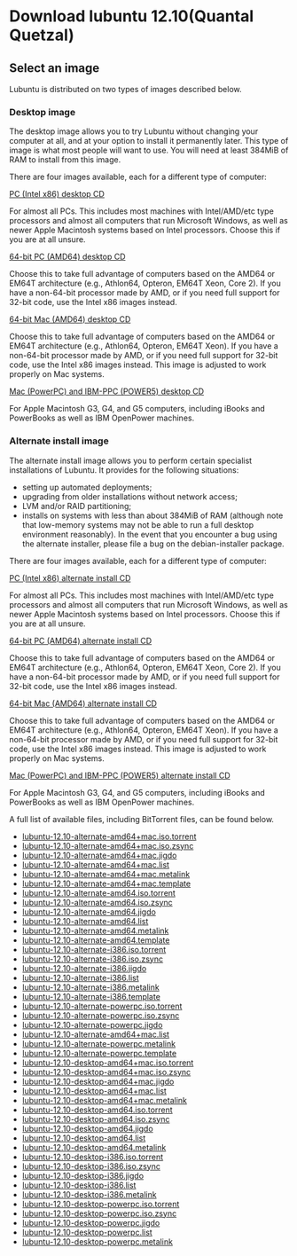# Download lubuntu 12.10(Quantal Quetzal)

## Select an image
Lubuntu is distributed on two types of images described below.

### Desktop image
The desktop image allows you to try Lubuntu without changing your computer at all, and at your option to install it permanently later. This type of image is what most people will want to use. You will need at least 384MiB of RAM to install from this image.

There are four images available, each for a different type of computer:

[PC (Intel x86) desktop CD](http://ftp.psu.ru/linux/lubuntu-releases/12.10/release/lubuntu-12.10-desktop-i386.iso)

For almost all PCs. This includes most machines with Intel/AMD/etc type processors and almost all computers that run Microsoft Windows, as well as newer Apple Macintosh systems based on Intel processors. Choose this if you are at all unsure.

[64-bit PC (AMD64) desktop CD](http://ftp.psu.ru/linux/lubuntu-releases/12.10/release/lubuntu-12.10-desktop-amd64.iso)

Choose this to take full advantage of computers based on the AMD64 or EM64T architecture (e.g., Athlon64, Opteron, EM64T Xeon, Core 2). If you have a non-64-bit processor made by AMD, or if you need full support for 32-bit code, use the Intel x86 images instead.

[64-bit Mac (AMD64) desktop CD](http://ftp.psu.ru/linux/lubuntu-releases/12.10/release/lubuntu-12.10-desktop-amd64+mac.iso)

Choose this to take full advantage of computers based on the AMD64 or EM64T architecture (e.g., Athlon64, Opteron, EM64T Xeon). If you have a non-64-bit processor made by AMD, or if you need full support for 32-bit code, use the Intel x86 images instead. This image is adjusted to work properly on Mac systems.

[Mac (PowerPC) and IBM-PPC (POWER5) desktop CD](http://ftp.psu.ru/linux/lubuntu-releases/12.10/release/lubuntu-12.10-desktop-powerpc.iso)

For Apple Macintosh G3, G4, and G5 computers, including iBooks and PowerBooks as well as IBM OpenPower machines.

### Alternate install image
The alternate install image allows you to perform certain specialist installations of Lubuntu. It provides for the following situations:

* setting up automated deployments;
* upgrading from older installations without network access;
* LVM and/or RAID partitioning;
* installs on systems with less than about 384MiB of RAM (although note that low-memory systems may not be able to run a full desktop environment reasonably).
In the event that you encounter a bug using the alternate installer, please file a bug on the debian-installer package.

There are four images available, each for a different type of computer:

[PC (Intel x86) alternate install CD](http://ftp.psu.ru/linux/lubuntu-releases/12.10/release/lubuntu-12.10-alternate-i386.iso)

For almost all PCs. This includes most machines with Intel/AMD/etc type processors and almost all computers that run Microsoft Windows, as well as newer Apple Macintosh systems based on Intel processors. Choose this if you are at all unsure.

[64-bit PC (AMD64) alternate install CD](http://ftp.psu.ru/linux/lubuntu-releases/12.10/release/lubuntu-12.10-alternate-amd64.iso)

Choose this to take full advantage of computers based on the AMD64 or EM64T architecture (e.g., Athlon64, Opteron, EM64T Xeon, Core 2). If you have a non-64-bit processor made by AMD, or if you need full support for 32-bit code, use the Intel x86 images instead.

[64-bit Mac (AMD64) alternate install CD](http://ftp.psu.ru/linux/lubuntu-releases/12.10/release/lubuntu-12.10-alternate-amd64+mac.iso)

Choose this to take full advantage of computers based on the AMD64 or EM64T architecture (e.g., Athlon64, Opteron, EM64T Xeon). If you have a non-64-bit processor made by AMD, or if you need full support for 32-bit code, use the Intel x86 images instead. This image is adjusted to work properly on Mac systems.

[Mac (PowerPC) and IBM-PPC (POWER5) alternate install CD](http://ftp.psu.ru/linux/lubuntu-releases/12.10/release/lubuntu-12.10-alternate-powerpc.iso)

For Apple Macintosh G3, G4, and G5 computers, including iBooks and PowerBooks as well as IBM OpenPower machines.

A full list of available files, including BitTorrent files, can be found below.

* [lubuntu-12.10-alternate-amd64+mac.iso.torrent](http://ftp.psu.ru/linux/lubuntu-releases/12.10/release/lubuntu-12.10-alternate-amd64+mac.iso.torrent)
* [lubuntu-12.10-alternate-amd64+mac.iso.zsync](http://ftp.psu.ru/linux/lubuntu-releases/12.10/release/lubuntu-12.10-alternate-amd64+mac.iso.zsync)
* [lubuntu-12.10-alternate-amd64+mac.jigdo](http://ftp.psu.ru/linux/lubuntu-releases/12.10/release/lubuntu-12.10-alternate-amd64+mac.jigdo)
* [lubuntu-12.10-alternate-amd64+mac.list](http://ftp.psu.ru/linux/lubuntu-releases/12.10/release/lubuntu-12.10-alternate-amd64+mac.list)
* [lubuntu-12.10-alternate-amd64+mac.metalink](http://ftp.psu.ru/linux/lubuntu-releases/12.10/release/lubuntu-12.10-alternate-amd64+mac.metalink)	
* [lubuntu-12.10-alternate-amd64+mac.template](http://ftp.psu.ru/linux/lubuntu-releases/12.10/release/lubuntu-12.10-alternate-amd64+mac.template)
* [lubuntu-12.10-alternate-amd64.iso.torrent](http://ftp.psu.ru/linux/lubuntu-releases/12.10/release/lubuntu-12.10-alternate-amd64.iso.torrent)
* [lubuntu-12.10-alternate-amd64.iso.zsync](http://ftp.psu.ru/linux/lubuntu-releases/12.10/release/lubuntu-12.10-alternate-amd64.iso.zsync)
* [lubuntu-12.10-alternate-amd64.jigdo](http://ftp.psu.ru/linux/lubuntu-releases/12.10/release/lubuntu-12.10-alternate-amd64.jigdo)
* [lubuntu-12.10-alternate-amd64.list](http://ftp.psu.ru/linux/lubuntu-releases/12.10/release/lubuntu-12.10-alternate-amd64.list)
* [lubuntu-12.10-alternate-amd64.metalink](http://ftp.psu.ru/linux/lubuntu-releases/12.10/release/lubuntu-12.10-alternate-amd64.metalink)	
* [lubuntu-12.10-alternate-amd64.template](http://ftp.psu.ru/linux/lubuntu-releases/12.10/release/lubuntu-12.10-alternate-amd64.template)
* [lubuntu-12.10-alternate-i386.iso.torrent](http://ftp.psu.ru/linux/lubuntu-releases/12.10/release/lubuntu-12.10-alternate-i386.iso.torrent)
* [lubuntu-12.10-alternate-i386.iso.zsync](http://ftp.psu.ru/linux/lubuntu-releases/12.10/release/lubuntu-12.10-alternate-i386.iso.zsync)
* [lubuntu-12.10-alternate-i386.jigdo](http://ftp.psu.ru/linux/lubuntu-releases/12.10/release/lubuntu-12.10-alternate-i386.jigdo)
* [lubuntu-12.10-alternate-i386.list](http://ftp.psu.ru/linux/lubuntu-releases/12.10/release/lubuntu-12.10-alternate-i386.list)
* [lubuntu-12.10-alternate-i386.metalink](http://ftp.psu.ru/linux/lubuntu-releases/12.10/release/lubuntu-12.10-alternate-i386.metalink)	
* [lubuntu-12.10-alternate-i386.template](http://ftp.psu.ru/linux/lubuntu-releases/12.10/release/lubuntu-12.10-alternate-i386.template)
* [lubuntu-12.10-alternate-powerpc.iso.torrent](http://ftp.psu.ru/linux/lubuntu-releases/12.10/release/lubuntu-12.10-alternate-powerpc.iso.torrent)
* [lubuntu-12.10-alternate-powerpc.iso.zsync](http://ftp.psu.ru/linux/lubuntu-releases/12.10/release/lubuntu-12.10-alternate-powerpc.iso.zsync)
* [lubuntu-12.10-alternate-powerpc.jigdo](http://ftp.psu.ru/linux/lubuntu-releases/12.10/release/lubuntu-12.10-alternate-amd64+mac.jigdo)
* [lubuntu-12.10-alternate-amd64+mac.list](http://ftp.psu.ru/linux/lubuntu-releases/12.10/release/lubuntu-12.10-alternate-powerpc.list)
* [lubuntu-12.10-alternate-powerpc.metalink](http://ftp.psu.ru/linux/lubuntu-releases/12.10/release/lubuntu-12.10-alternate-powerpc.metalink)	
* [lubuntu-12.10-alternate-powerpc.template](http://ftp.psu.ru/linux/lubuntu-releases/12.10/release/lubuntu-12.10-alternate-powerpc.template)
* [lubuntu-12.10-desktop-amd64+mac.iso.torrent](http://ftp.psu.ru/linux/lubuntu-releases/12.10/release/lubuntu-12.10-desktop-amd64+mac.iso.torrent)
* [lubuntu-12.10-desktop-amd64+mac.iso.zsync](http://ftp.psu.ru/linux/lubuntu-releases/12.10/release/lubuntu-12.10-desktop-amd64+mac.iso.zsync)
* [lubuntu-12.10-desktop-amd64+mac.jigdo](http://ftp.psu.ru/linux/lubuntu-releases/12.10/release/lubuntu-12.10-desktop-amd64+mac.jigdo)
* [lubuntu-12.10-desktop-amd64+mac.list](http://ftp.psu.ru/linux/lubuntu-releases/12.10/release/lubuntu-12.10-desktop-amd64+mac.list)
* [lubuntu-12.10-desktop-amd64+mac.metalink](http://ftp.psu.ru/linux/lubuntu-releases/12.10/release/lubuntu-12.10-desktop-amd64+mac.metalink)	
* [lubuntu-12.10-desktop-amd64.iso.torrent](http://ftp.psu.ru/linux/lubuntu-releases/12.10/release/lubuntu-12.10-desktop-amd64.iso.torrent)
* [lubuntu-12.10-desktop-amd64.iso.zsync](http://ftp.psu.ru/linux/lubuntu-releases/12.10/release/lubuntu-12.10-desktop-amd64.iso.zsync)
* [lubuntu-12.10-desktop-amd64.jigdo](http://ftp.psu.ru/linux/lubuntu-releases/12.10/release/lubuntu-12.10-desktop-amd64.jigdo)
* [lubuntu-12.10-desktop-amd64.list](http://ftp.psu.ru/linux/lubuntu-releases/12.10/release/lubuntu-12.10-desktop-amd64.list)
* [lubuntu-12.10-desktop-amd64.metalink](http://ftp.psu.ru/linux/lubuntu-releases/12.10/release/lubuntu-12.10-desktop-amd64.metalink)	
* [lubuntu-12.10-desktop-i386.iso.torrent](http://ftp.psu.ru/linux/lubuntu-releases/12.10/release/lubuntu-12.10-desktop-i386.iso.torrent)
* [lubuntu-12.10-desktop-i386.iso.zsync](http://ftp.psu.ru/linux/lubuntu-releases/12.10/release/lubuntu-12.10-desktop-i386.iso.zsync)
* [lubuntu-12.10-desktop-i386.jigdo](http://ftp.psu.ru/linux/lubuntu-releases/12.10/release/lubuntu-12.10-desktop-i386.jigdo)
* [lubuntu-12.10-desktop-i386.list](http://ftp.psu.ru/linux/lubuntu-releases/12.10/release/lubuntu-12.10-desktop-i386.list)
* [lubuntu-12.10-desktop-i386.metalink](http://ftp.psu.ru/linux/lubuntu-releases/12.10/release/lubuntu-12.10-desktop-i386.metalink)	
* [lubuntu-12.10-desktop-powerpc.iso.torrent](http://ftp.psu.ru/linux/lubuntu-releases/12.10/release/lubuntu-12.10-desktop-powerpc.iso.torrent)
* [lubuntu-12.10-desktop-powerpc.iso.zsync](http://ftp.psu.ru/linux/lubuntu-releases/12.10/release/lubuntu-12.10-desktop-powerpc.iso.zsync)
* [lubuntu-12.10-desktop-powerpc.jigdo](http://ftp.psu.ru/linux/lubuntu-releases/12.10/release/lubuntu-12.10-desktop-powerpc.jigdo)
* [lubuntu-12.10-desktop-powerpc.list](http://ftp.psu.ru/linux/lubuntu-releases/12.10/release/lubuntu-12.10-desktop-powerpc.list)
* [lubuntu-12.10-desktop-powerpc.metalink](http://ftp.psu.ru/linux/lubuntu-releases/12.10/release/lubuntu-12.10-desktop-powerpc.metalink)	

